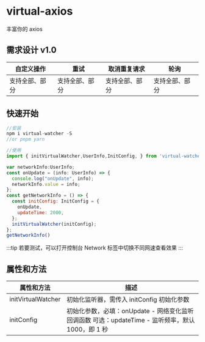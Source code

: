 # virtual-axios

丰富你的 axios

## 需求设计 v1.0

| 自定义操作     | 重试           | 取消重复请求   | 轮询           |
| -------------- | -------------- | -------------- | -------------- |
| 支持全部、部分 | 支持全部、部分 | 支持全部、部分 | 支持全部、部分 |

## 快速开始

```js
//安装
npm i virtual-watcher -S
//or pnpm yarn

//使用
import { initVirtualWatcher,UserInfo,InitConfig, } from 'virtual-watcher'

var networkInfo:UserInfo;
const onUpdate = (info: UserInfo) => {
  console.log("onUpdate", info);
  networkInfo.value = info;
};
const getNetworkInfo = () => {
  const initConfig: InitConfig = {
    onUpdate,
    updateTime: 2000,
  };
  initVirtualWatcher(initConfig);
};
getNetworkInfo()
```

:::tip
若要测试，可以打开控制台 Network 标签中切换不同网速查看效果
:::

## 属性和方法

| 属性和方法         | 描述                                                                                              |
| ------------------ | ------------------------------------------------------------------------------------------------- |
| initVirtualWatcher | 初始化监听器，需传入 initConfig 初始化参数                                                        |
| initConfig         | 初始化参数，必填：onUpdate - 网络变化监听回调函数 可选：updateTime - 监听频率，默认 1000，即 1 秒 |
